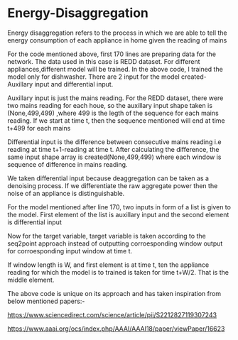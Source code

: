 # Energy-Disaggregation

Energy disaggregation refers to the process in which we are able to tell the energy consumption of each appliance in home given the reading of mains

For the code mentioned above, first 170 lines are preparing data for the network. The data used in this case is REDD dataset. For different appliances,different model will be trained. 
In the above code, I trained the model only for dishwasher. There are 2 input for the model created- Auxillary input and differential input.

Auxillary input is just the mains reading. For the REDD dataset, there were two mains reading for each houe, so the auxillary input shape taken is (None,499,499)
,where 499 is the legth of the sequence for each mains reading. If we start at time t, then the sequence mentioned will end at time t+499 for each mains

Differential input is the difference between consecutive mains reading i.e reading at time t+1-reading at time t. After calculating the difference, the same input shape
array is created(None,499,499) where each window is sequence of difference in mains reading.

We taken differential input because deaggregation  can be taken as a denoising process. If we differentiate the raw aggregate power then the noise of an appliance is distinguishable.

For the model mentioned after line 170, two inputs in form of a list is given to the model. First element of the list is auxillary input and the second element is differential input

Now for the target variable, target variable is taken according to the seq2point approach instead of outputting corroesponding window output for corroesponding
input window at time t.

If window length is W, and first element is at time t, ten the appliance reading for which the model is to trained is taken for time t+W/2. That is the
middle element.

The above code is unique on its approach and has taken inspiration from below mentioned papers:-

https://www.sciencedirect.com/science/article/pii/S2212827119307243

https://www.aaai.org/ocs/index.php/AAAI/AAAI18/paper/viewPaper/16623
